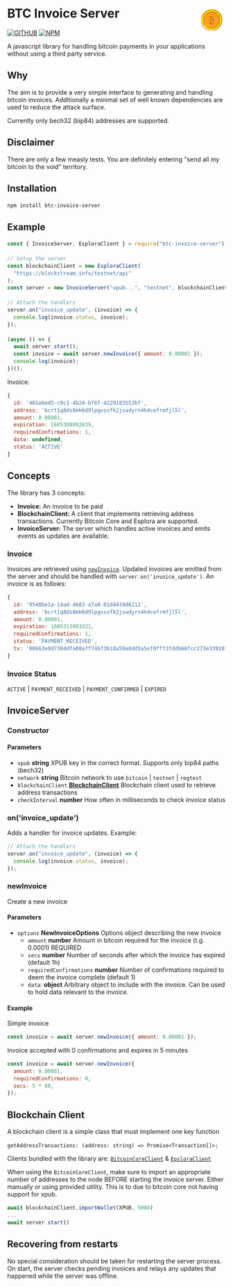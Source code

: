 # BTC Invoice Server <img align="right" src="https://raw.githubusercontent.com/monokh/btc-invoice-server/master/icon.png" height="64px" />

[![GITHUB](https://github.com/monokh/btc-invoice-server/workflows/build-test/badge.svg)](https://github.com/monokh/btc-invoice-server/actions)
[![NPM](https://img.shields.io/npm/v/btc-invoice-server)](https://www.npmjs.com/package/btc-invoice-server)

A javascript library for handling bitcoin payments in your applications without using a third party service.

## Why

The aim is to provide a very simple interface to generating and handling bitcoin invoices. Additionally a minimal set of well known dependencies are used to reduce the attack surface.

Currently only bech32 (bip84) addresses are supported.

## Disclaimer

There are only a few measly tests. You are definitely entering "send all my bitcoin to the void" territory.

## Installation

`npm install btc-invoice-server`

## Example

```js
const { InvoiceServer, EsploraClient } = require("btc-invoice-server");

// Setup the server
const blockchainClient = new EsploraClient(
  "https://blockstream.info/testnet/api"
);
const server = new InvoiceServer("vpub...", "testnet", blockchainClient);

// Attach the handlers
server.on("invoice_update", (invoice) => {
  console.log(invoice.status, invoice);
});

(async () => {
  await server.start();
  const invoice = await server.newInvoice({ amount: 0.00001 });
  console.log(invoice);
})();
```

Invoice:

```js
{
  id: '401e6ed5-c0c1-4b24-bf6f-4229183553bf',
  address: 'bcrt1q8ds8mk6d9lpgxsvfk2jsadyrn4h4cefrmfjl5l',
  amount: 0.00001,
  expiration: 1605308092639,
  requiredConfirmations: 1,
  data: undefined,
  status: 'ACTIVE'
}
```

## Concepts

The library has 3 concepts:

- **Invoice:** An invoice to be paid
- **BlockchainClient:** A client that implements retrieving address transactions. Currently Bitcoin Core and Esplora are supported.
- **InvoiceServer:** The server which handles active invoices and emits events as updates are available.

### Invoice

Invoices are retrieved using [`newInvoice`](#newinvoice). Updated invoices are emitted from the server and should be handled with `server.on('invoice_update')`. An invoice is as follows:

```js
{
  id: '9540be1a-14ad-4683-a7a8-01d4439d6212',
  address: 'bcrt1q8ds8mk6d9lpgxsvfk2jsadyrn4h4cefrmfjl5l',
  amount: 0.00001,
  expiration: 1605311083321,
  requiredConfirmations: 1,
  status: 'PAYMENT_RECEIVED',
  tx: '08663e9d7304dfa08a7f74bf3610a59a8dd5a5ef0fff3fddb60fcc273e339101' // Included for received trnasactions only
}
```

### Invoice Status

`ACTIVE` | `PAYMENT_RECEIVED` | `PAYMENT_CONFIRMED` | `EXPIRED`

## InvoiceServer

### Constructor

#### Parameters

- `xpub` **string** XPUB key in the correct format. Supports only bip84 paths (bech32)
- `network` **string** Bitcoin network to use `bitcoin` | `testnet` | `regtest`
- `blockchainClient` [**BlockchainClient**](#blockchain-client) Blockchain client used to retrieve address transactions
- `checkInterval` **number** How often in milliseconds to check invoice status

### on('invoice_update')

Adds a handler for invoice updates. Example:

```js
// Attach the handlers
server.on("invoice_update", (invoice) => {
  console.log(invoice.status, invoice);
});
```

### newInvoice

Create a new invoice

#### Parameters

- `options` **NewInvoiceOptions** Options object describing the new invoice
  - `amount` **number** Amount in bitcoin required for the invoice (t.g. 0.0001) REQUIRED
  - `secs` **number** Number of seconds after which the invoice has expired (default 1h)
  - `requiredConfirmations` **number** Number of confirmations required to deem the invoice complete (default 1)
  - `data`: **object** Arbitrary object to include with the invoice. Can be used to hold data relevant to the invoice.

#### Example

Simple invoice

```js
const invoice = await server.newInvoice({ amount: 0.00001 });
```

Invoice accepted with 0 confirmations and expires in 5 minutes

```js
const invoice = await server.newInvoice({
  amount: 0.00001,
  requiredConfirmations: 0,
  secs: 5 * 60,
});
```

## Blockchain Client

A blockchain client is a simple class that must implement one key function

`getAddressTransactions: (address: string) => Promise<Transaction[]>;`

Clients bundled with the library are: [`BitcoinCoreClient`](src/blockchain/bitcoin-core.ts) & [`EpsloraClient`](src/blockchain/esplora.ts)

When using the `BitcoinCoreClient`, make sure to import an appropriate number of addresses to the node BEFORE starting the invoice server. Either manually or using provided utility. This is to due to bitcoin core not having support for xpub.

```js
await blockchainClient.importWallet(XPUB, 5000)
...
await server.start()
```

## Recovering from restarts

No special consideration should be taken for restarting the server process. On start, the server checks pending invoices and relays any updates that happened while the server was offline.
